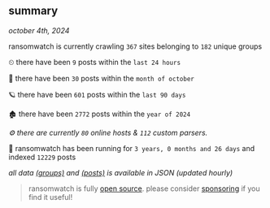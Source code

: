 
## summary
_october 4th, 2024_

ransomwatch is currently crawling `367` sites belonging to `182` unique groups

⏲ there have been `9` posts within the `last 24 hours`

🦈 there have been `30` posts within the `month of october`

🪐 there have been `601` posts within the `last 90 days`

🏚 there have been `2772` posts within the `year of 2024`

_⚙️ there are currently `80` online hosts & `112` custom parsers._

🦕 ransomwatch has been running for `3 years, 0 months and 26 days` and indexed `12229` posts

_all data  [(groups)](http://ransomwhat.telemetry.ltd/groups) and [(posts)](http://ransomwhat.telemetry.ltd/posts) is available in JSON (updated hourly)_

> ransomwatch is fully [open source](https://github.com/joshhighet/ransomwatch#ransomwatch--). please consider [sponsoring](https://github.com/sponsors/joshhighet) if you find it useful!

